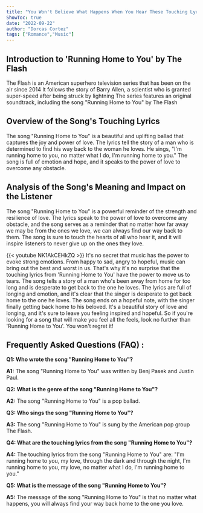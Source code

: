 ```yaml
---
title: "You Won't Believe What Happens When You Hear These Touching Lyrics From 'Running Home to You'!"
ShowToc: true 
date: "2022-09-22"
author: "Dorcas Cortez" 
tags: ["Romance","Music"]
---
```

## Introduction to 'Running Home to You' by The Flash

The Flash is an American superhero television series that has been on the air since 2014 It follows the story of Barry Allen, a scientist who is granted super-speed after being struck by lightning The series features an original soundtrack, including the song "Running Home to You" by The Flash

## Overview of the Song's Touching Lyrics

The song "Running Home to You" is a beautiful and uplifting ballad that captures the joy and power of love. The lyrics tell the story of a man who is determined to find his way back to the woman he loves. He sings, "I'm running home to you, no matter what I do, I'm running home to you." The song is full of emotion and hope, and it speaks to the power of love to overcome any obstacle.

## Analysis of the Song's Meaning and Impact on the Listener

The song "Running Home to You" is a powerful reminder of the strength and resilience of love. The lyrics speak to the power of love to overcome any obstacle, and the song serves as a reminder that no matter how far away we may be from the ones we love, we can always find our way back to them. The song is sure to touch the hearts of all who hear it, and it will inspire listeners to never give up on the ones they love.

{{< youtube NK1AkCEHkZQ >}} 
It's no secret that music has the power to evoke strong emotions. From happy to sad, angry to hopeful, music can bring out the best and worst in us. That's why it's no surprise that the touching lyrics from 'Running Home to You' have the power to move us to tears. The song tells a story of a man who's been away from home for too long and is desperate to get back to the one he loves. The lyrics are full of longing and emotion, and it's clear that the singer is desperate to get back home to the one he loves. The song ends on a hopeful note, with the singer finally getting back home to his beloved. It's a beautiful story of love and longing, and it's sure to leave you feeling inspired and hopeful. So if you're looking for a song that will make you feel all the feels, look no further than 'Running Home to You'. You won't regret it!

## Frequently Asked Questions (FAQ) :
**Q1: Who wrote the song "Running Home to You"?**

**A1:** The song "Running Home to You" was written by Benj Pasek and Justin Paul.

**Q2: What is the genre of the song "Running Home to You"?**

**A2:** The song "Running Home to You" is a pop ballad.

**Q3: Who sings the song "Running Home to You"?**

**A3:** The song "Running Home to You" is sung by the American pop group The Flash.

**Q4: What are the touching lyrics from the song "Running Home to You"?**

**A4:** The touching lyrics from the song "Running Home to You" are: "I'm running home to you, my love, through the dark and through the night, I'm running home to you, my love, no matter what I do, I'm running home to you." 

**Q5: What is the message of the song "Running Home to You"?**

**A5:** The message of the song "Running Home to You" is that no matter what happens, you will always find your way back home to the one you love.



